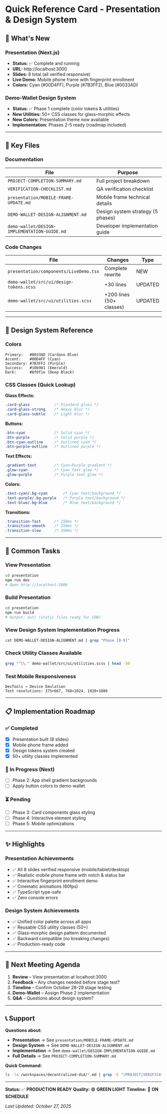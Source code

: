# Quick Reference Card - Presentation & Design System

## 🎯 What's New

### Presentation (Next.js)
- **Status:** ✅ Complete and running
- **URL:** http://localhost:3000
- **Slides:** 8 total (all verified responsive)
- **Live Demo:** Mobile phone frame with fingerprint enrollment
- **Colors:** Cyan (#00D4FF), Purple (#7B3FF2), Blue (#0033AD)

### Demo-Wallet Design System
- **Status:** ✅ Phase 1 complete (color tokens & utilities)
- **New Utilities:** 50+ CSS classes for glass-morphic effects
- **New Colors:** Presentation theme now available
- **Implementation:** Phases 2-5 ready (roadmap included)

---

## 📂 Key Files

### Documentation
| File | Purpose |
|------|---------|
| `PROJECT-COMPLETION-SUMMARY.md` | Full project breakdown |
| `VERIFICATION-CHECKLIST.md` | QA verification checklist |
| `presentation/MOBILE-FRAME-UPDATE.md` | Mobile frame technical details |
| `DEMO-WALLET-DESIGN-ALIGNMENT.md` | Design system strategy (5 phases) |
| `demo-wallet/DESIGN-IMPLEMENTATION-GUIDE.md` | Developer implementation guide |

### Code Changes
| File | Changes | Type |
|------|---------|------|
| `presentation/components/LiveDemo.tsx` | Complete rewrite | NEW |
| `demo-wallet/src/ui/design-tokens.scss` | +30 lines | UPDATED |
| `demo-wallet/src/ui/utilities.scss` | +200 lines (50+ classes) | UPDATED |

---

## 🎨 Design System Reference

### Colors
```
Primary:   #0033AD (Cardano Blue)
Accent:    #00D4FF (Cyan)
Secondary: #7B3FF2 (Purple)
Success:   #10b981 (Emerald)
Dark:      #0f0f1e (Deep Black)
```

### CSS Classes (Quick Lookup)

**Glass Effects:**
```css
.card-glass           /* Standard glass */
.card-glass-strong    /* Heavy blur */
.card-glass-subtle    /* Light blur */
```

**Buttons:**
```css
.btn-cyan             /* Solid cyan */
.btn-purple           /* Solid purple */
.btn-cyan-outline     /* Outlined cyan */
.btn-purple-outline   /* Outlined purple */
```

**Text Effects:**
```css
.gradient-text        /* Cyan→Purple gradient */
.glow-cyan            /* Cyan text glow */
.glow-purple          /* Purple text glow */
```

**Colors:**
```css
.text-cyan/.bg-cyan       /* Cyan text/background */
.text-purple/.bg-purple   /* Purple text/background */
.text-blue/.bg-blue       /* Blue text/background */
```

**Transitions:**
```css
.transition-fast      /* 150ms */
.transition-smooth    /* 250ms */
.transition-slow      /* 350ms */
```

---

## 🔧 Common Tasks

### View Presentation
```bash
cd presentation
npm run dev
# Open http://localhost:3000
```

### Build Presentation
```bash
cd presentation
npm run build
# Output: out/ (static files ready for CDN)
```

### View Design System Implementation Progress
```bash
cat DEMO-WALLET-DESIGN-ALIGNMENT.md | grep "Phase [0-9]"
```

### Check Utility Classes Available
```bash
grep "^\\." demo-wallet/src/ui/utilities.scss | head -50
```

### Test Mobile Responsiveness
```
DevTools → Device Emulation
Test resolutions: 375×667, 768×1024, 1920×1080
```

---

## 📋 Implementation Roadmap

### ✅ Completed
- [x] Presentation built (8 slides)
- [x] Mobile phone frame added
- [x] Design tokens system created
- [x] 50+ utility classes implemented

### 🔄 In Progress (Next)
- [ ] Phase 2: App shell gradient backgrounds
- [ ] Apply button colors to demo-wallet

### ⏳ Pending
- [ ] Phase 3: Card components glass styling
- [ ] Phase 4: Interactive element styling
- [ ] Phase 5: Mobile optimizations

---

## ✨ Highlights

### Presentation Achievements
- ✅ All 8 slides verified responsive (mobile/tablet/desktop)
- ✅ Realistic mobile phone frame with notch & status bar
- ✅ Interactive fingerprint enrollment demo
- ✅ Cinematic animations (60fps)
- ✅ TypeScript type-safe
- ✅ Zero console errors

### Design System Achievements
- ✅ Unified color palette across all apps
- ✅ Reusable CSS utility classes (50+)
- ✅ Glass-morphic design pattern documented
- ✅ Backward compatible (no breaking changes)
- ✅ Production-ready code

---

## 🚀 Next Meeting Agenda

1. **Review** – View presentation at localhost:3000
2. **Feedback** – Any changes needed before stage test?
3. **Timeline** – Confirm October 28-29 stage testing
4. **Demo-Wallet** – Assign Phase 2 implementation
5. **Q&A** – Questions about design system?

---

## 📞 Support

**Questions about:**
- **Presentation** → See `presentation/MOBILE-FRAME-UPDATE.md`
- **Design System** → See `DEMO-WALLET-DESIGN-ALIGNMENT.md`
- **Implementation** → See `demo-wallet/DESIGN-IMPLEMENTATION-GUIDE.md`
- **Full Details** → See `PROJECT-COMPLETION-SUMMARY.md`

**Quick Command:**
```bash
ls -la /workspaces/decentralized-did/*.md | grep -E "(PROJECT|VERIFICATION|DEMO)"
```

---

**Status:** ✅ **PRODUCTION READY**
**Quality:** 🟢 **GREEN LIGHT**
**Timeline:** 📅 **ON SCHEDULE**

*Last Updated: October 27, 2025*
